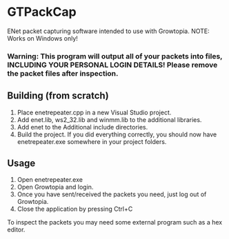 # GTPackCap
ENet packet capturing software intended to use with Growtopia.
NOTE: Works on Windows only!

### Warning: This program will output all of your packets into files, INCLUDING YOUR PERSONAL LOGIN DETAILS! Please remove the packet files after inspection.

## Building (from scratch)
1. Place enetrepeater.cpp in a new Visual Studio project.
2. Add enet.lib, ws2_32.lib and winmm.lib to the additional libraries.
3. Add enet to the Additional include directories.
4. Build the project.
If you did everything correctly, you should now have enetrepeater.exe somewhere in your project folders.
## Usage

1. Open enetrepeater.exe
2. Open Growtopia and login.
3. Once you have sent/received the packets you need, just log out of Growtopia.
4. Close the application by pressing Ctrl+C

To inspect the packets you may need some external program such as a hex editor.
